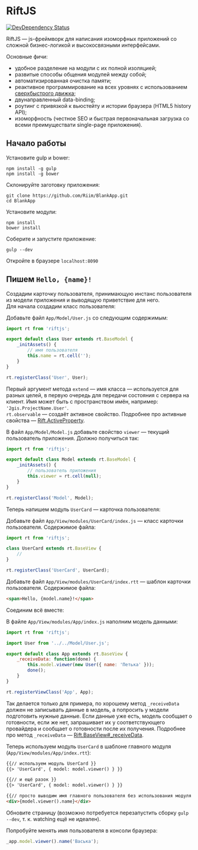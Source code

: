 # RiftJS

[![DevDependency Status](https://img.shields.io/david/dev/2gis/RiftJS.svg?style=flat-square)](https://david-dm.org/2gis/RiftJS#info=devDependencies)

RiftJS — js-фреймворк для написания изоморфных приложений со сложной бизнес-логикой и высокосвязными интерфейсами.

Основные фичи:
* удобное разделение на модули с их полной изоляцией;
* развитые способы общения модулей между собой;
* автоматизированная очистка памяти;
* реактивное программирование на всех уровнях с использованием [сверхбыстрого движка](https://github.com/Riim/cellx);
* двунаправленный data-binding;
* роутинг с привязкой к вьюстейту и истории браузера (HTML5 history API);
* изоморфность (честное SEO и быстрая первоначальная загрузка со всеми преимуществати single-page приложения).

## Начало работы

Установите gulp и bower:
```
npm install -g gulp
npm install -g bower
```

Склонируйте заготовку приложения:
```
git clone https://github.com/Riim/BlankApp.git
cd BlankApp
```

Установите модули:
```
npm install
bower install
```

Соберите и запустите приложение:
```
gulp --dev
```

Откройте в браузере `localhost:8090`

## Пишем `Hello, {name}!`

Создадим карточку пользователя, принимающую инстанс пользователя из модели приложения и выводящую приветствие для него.  
Для начала создадим класс пользователя:

Добавьте файл `App/Model/User.js` со следующим содержимым:
```js
import rt from 'riftjs';

export default class User extends rt.BaseModel {
	_initAssets() {
		// имя пользователя
		this.name = rt.cell('');
	}
}

rt.registerClass('User', User);
```

Первый аргумент метода `extend` — имя класса — используется для разных целей, в первую очередь для передачи состояния с сервера на клиент. Имя может быть с пространством имён, например: `'2gis.ProjectName.User'`.  
`rt.observable` — создаёт активное свойство. Подробнее про активные свойства — [Rift.ActiveProperty](https://github.com/2gis/RiftJS/blob/master/docs/ActiveProperty.ru.md).

В файл `App/Model/Model.js` добавьте свойство `viewer` — текущий пользователь приложения. Должно получиться так:
```js
import rt from 'riftjs';

export default class Model extends rt.BaseModel {
	_initAssets() {
		// пользователь приложения
		this.viewer = rt.cell(null);
	}
}

rt.registerClass('Model', Model);
```

Теперь напишем модуль `UserCard` — карточка пользователя:

Добавьте файл `App/View/modules/UserCard/index.js` — класс карточки пользователя. Содержимое файла:
```js
import rt from 'riftjs';

class UserCard extends rt.BaseView {
	//
}

rt.registerClass('UserCard', UserCard);
```

Добавьте файл `App/View/modules/UserCard/index.rtt` — шаблон карточки пользователя. Содержимое файла:
```html
<span>Hello, {model.name}!</span>
```

Соединим всё вместе:

В файле `App/View/modules/App/index.js` наполним модель данными:
```js
import rt from 'riftjs';

import User from '../../Model/User.js';

export default class App extends rt.BaseView {
	_receiveData: function(done) {
		this.model.viewer(new User({ name: 'Петька' }));
		done();
	}
}

rt.registerViewClass('App', App);
```
Так делается только для примера, по хорошему метод `_receiveData` должен не записывать данные в модель, а попросить у модели подготовить нужные данные. Если данные уже есть, модель сообщает о готовности, если же нет, запрашивает их у соответствующего провайдера и сообщает о готовности после их получения. Подробнее про метод `_receiveData` — [Rift.BaseView#_receiveData](???).

Теперь используем модуль `UserCard` в шаблоне главного модуля (`App/View/modules/App/index.rtt`):
```html
{{// используем модуль UserCard }}
{{> 'UserCard', { model: model.viewer() } }}

{{// и ещё разок }}
{{> 'UserCard', { model: model.viewer() } }}

{{// просто выводим имя главного пользователя без использования модуля }}
<div>{model.viewer().name}</div>
```

Обновите страницу (возможно потребуется перезапустить сборку `gulp --dev`, т. к. watching ещё не идеален).

Попробуйте менять имя пользователя в консоли браузера:
```js
_app.model.viewer().name('Васька');
```
